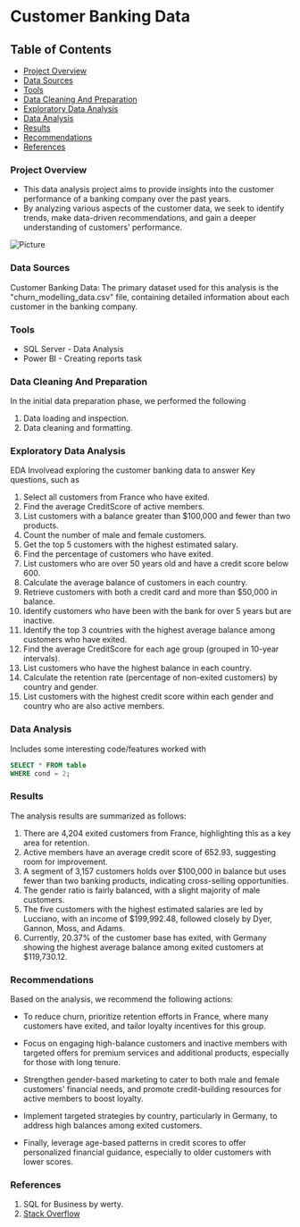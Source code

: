 # Customer Banking Data


## Table of Contents

- [Project Overview](#project-overview)
- [Data Sources](#data-sources)
- [Tools](#tools)
- [Data Cleaning And Preparation](#data-cleaning-and-preparation)
- [Exploratory Data Analysis](#exploratory-data-analysis)
- [Data Analysis](#data-analysis)
- [Results](#results)
- [Recommendations](#recommendations)
- [References](#references)


### Project Overview

- This data analysis project aims to provide insights into the customer performance of a banking company over the past years.
- By analyzing various aspects of the customer data, we seek to identify trends, make data-driven recommendations, and gain a deeper understanding of customers' performance.



![Picture](https://github.com/user-attachments/assets/fa535c38-c32b-4a63-977d-b80f4e939f9c)



### Data Sources

Customer Banking Data: The primary dataset used for this analysis is the "churn_modelling_data.csv" file, containing detailed information about each customer in the banking company.

### Tools

- SQL Server - Data Analysis
- Power BI - Creating reports task



### Data Cleaning And Preparation

In the initial data preparation phase, we performed the following
1. Data loading and inspection.
2. Data cleaning and formatting.


### Exploratory Data Analysis

EDA Involvead exploring the customer banking data to answer Key questions, such as

1. Select all customers from France who have exited.
2. Find the average CreditScore of active members.
3. List customers with a balance greater than $100,000 and fewer than two products.
4. Count the number of male and female customers.
5. Get the top 5 customers with the highest estimated salary.
6. Find the percentage of customers who have exited.
7. List customers who are over 50 years old and have a credit score below 600.
8. Calculate the average balance of customers in each country.
9. Retrieve customers with both a credit card and more than $50,000 in balance.
10. Identify customers who have been with the bank for over 5 years but are inactive.
11. Identify the top 3 countries with the highest average balance among customers who have exited.
12. Find the average CreditScore for each age group (grouped in 10-year intervals).
13. List customers who have the highest balance in each country.
14. Calculate the retention rate (percentage of non-exited customers) by country and gender.
5. List customers with the highest credit score within each gender and country who are also active members.

### Data Analysis

Includes some interesting code/features worked with

```sql
SELECT * FROM table
WHERE cond = 2;
```

### Results

The analysis results are summarized as follows:
1. There are 4,204 exited customers from France, highlighting this as a key area for retention.
2. Active members have an average credit score of 652.93, suggesting room for improvement.
3. A segment of 3,157 customers holds over $100,000 in balance but uses fewer than two banking products, indicating cross-selling opportunities.
4. The gender ratio is fairly balanced, with a slight majority of male customers.
5. The five customers with the highest estimated salaries are led by Lucciano, with an income of $199,992.48, followed closely by Dyer, Gannon, Moss, and Adams.
6. Currently, 20.37% of the customer base has exited, with Germany showing the highest average balance among exited customers at $119,730.12.


### Recommendations
Based on the analysis, we recommend the following actions:

- To reduce churn, prioritize retention efforts in France, where many customers have exited, and tailor loyalty incentives for this group.

- Focus on engaging high-balance customers and inactive members with targeted offers for premium services and additional products, especially for those with long tenure.

- Strengthen gender-based marketing to cater to both male and female customers' financial needs, and promote credit-building resources for active members to boost loyalty.

- Implement targeted strategies by country, particularly in Germany, to address high balances among exited customers.

- Finally, leverage age-based patterns in credit scores to offer personalized financial guidance, especially to older customers with lower scores.



### References

1. SQL for Business by werty.
2. [Stack Overflow](https://stack.com)
